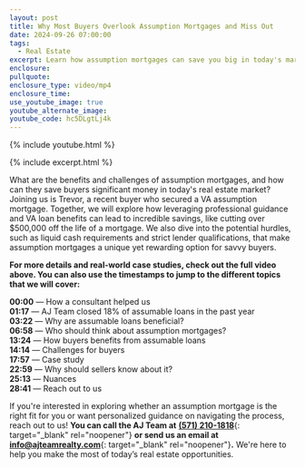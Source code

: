 ```yaml
---
layout: post
title: Why Most Buyers Overlook Assumption Mortgages and Miss Out
date: 2024-09-26 07:00:00
tags:
  - Real Estate
excerpt: Learn how assumption mortgages can save you big in today's market.
enclosure:
pullquote:
enclosure_type: video/mp4
enclosure_time:
use_youtube_image: true
youtube_alternate_image:
youtube_code: hc5DLgtLj4k
---
```

{% include youtube.html %}

{% include excerpt.html %}

What are the benefits and challenges of assumption mortgages, and how can they save buyers significant money in today's real estate market? Joining us is Trevor, a recent buyer who secured a VA assumption mortgage. Together, we will explore how leveraging professional guidance and VA loan benefits can lead to incredible savings, like cutting over $500,000 off the life of a mortgage. We also dive into the potential hurdles, such as liquid cash requirements and strict lender qualifications, that make assumption mortgages a unique yet rewarding option for savvy buyers.

**For more details and real-world case studies, check out the full video above. You can also use the timestamps to jump to the different topics that we will cover:**

**00:00** — How a consultant helped us<br>**01:17** — AJ Team closed 18% of assumable loans in the past year<br>**03:22** — Why are assumable loans beneficial?<br>**06:58** — Who should think about assumption mortgages?<br>**13:24** — How buyers benefits from assumable loans<br>**14:14** — Challenges for buyers<br>**17:57** — Case study<br>**22:59** — Why should sellers know about it?<br>**25:13** — Nuances<br>**28:41** — Reach out to us

If you're interested in exploring whether an assumption mortgage is the right fit for you or want personalized guidance on navigating the process, reach out to us! **You can call the AJ Team at** [**(571) 210-1818**](&#40;571&#41;%20210-1818){: target="_blank" rel="noopener"} **or send us an email at** [**info@ajteamrealty.com**](info@ajteamrealty.com){: target="_blank" rel="noopener"}**.** We're here to help you make the most of today’s real estate opportunities.